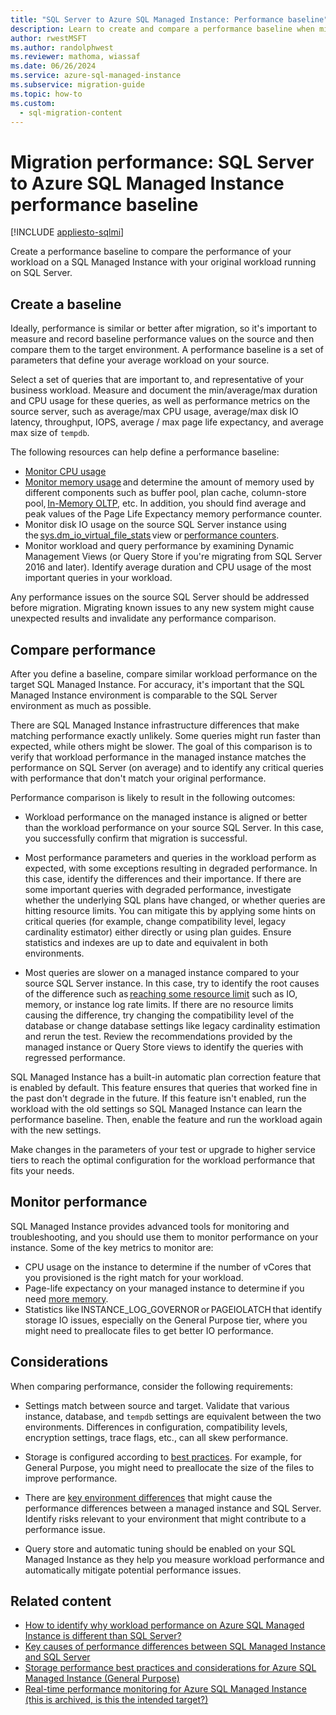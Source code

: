 ```yaml
---
title: "SQL Server to Azure SQL Managed Instance: Performance baseline"
description: Learn to create and compare a performance baseline when migrating your SQL Server databases to Azure SQL Managed Instance.
author: rwestMSFT
ms.author: randolphwest
ms.reviewer: mathoma, wiassaf
ms.date: 06/26/2024
ms.service: azure-sql-managed-instance
ms.subservice: migration-guide
ms.topic: how-to
ms.custom:
  - sql-migration-content
---
```

# Migration performance: SQL Server to Azure SQL Managed Instance performance baseline

[!INCLUDE [appliesto-sqlmi](../../includes/appliesto-sqlmi.md)]

Create a performance baseline to compare the performance of your workload on a SQL Managed Instance with your original workload running on SQL Server.

## Create a baseline

Ideally, performance is similar or better after migration, so it's important to measure and record baseline performance values on the source and then compare them to the target environment. A performance baseline is a set of parameters that define your average workload on your source.

Select a set of queries that are important to, and representative of your business workload. Measure and document the min/average/max duration and CPU usage for these queries, as well as performance metrics on the source server, such as average/max CPU usage, average/max disk IO latency, throughput, IOPS, average / max page life expectancy, and average max size of `tempdb`.

The following resources can help define a performance baseline:

- [Monitor CPU usage](https://techcommunity.microsoft.com/t5/azure-sql-blog/monitor-cpu-usage-on-sql-server-and-azure-sql/ba-p/680777#M131)
- [Monitor memory usage](/sql/relational-databases/performance-monitor/monitor-memory-usage) and determine the amount of memory used by different components such as buffer pool, plan cache, column-store pool, [In-Memory OLTP](/sql/relational-databases/in-memory-oltp/monitor-and-troubleshoot-memory-usage), etc. In addition, you should find average and peak values of the Page Life Expectancy memory performance counter.
- Monitor disk IO usage on the source SQL Server instance using the [sys.dm_io_virtual_file_stats](/sql/relational-databases/system-dynamic-management-views/sys-dm-io-virtual-file-stats-transact-sql) view or [performance counters](/sql/relational-databases/performance-monitor/monitor-disk-usage).
- Monitor workload and query performance by examining Dynamic Management Views (or Query Store if you're migrating from SQL Server 2016 and later). Identify average duration and CPU usage of the most important queries in your workload.

Any performance issues on the source SQL Server should be addressed before migration. Migrating known issues to any new system might cause unexpected results and invalidate any performance comparison.

## Compare performance

After you define a baseline, compare similar workload performance on the target SQL Managed Instance. For accuracy, it's important that the SQL Managed Instance environment is comparable to the SQL Server environment as much as possible.

There are SQL Managed Instance infrastructure differences that make matching performance exactly unlikely. Some queries might run faster than expected, while others might be slower. The goal of this comparison is to verify that workload performance in the managed instance matches the performance on SQL Server (on average) and to identify any critical queries with performance that don't match your original performance.

Performance comparison is likely to result in the following outcomes:

- Workload performance on the managed instance is aligned or better than the workload performance on your source SQL Server. In this case, you successfully confirm that migration is successful.

- Most performance parameters and queries in the workload perform as expected, with some exceptions resulting in degraded performance. In this case, identify the differences and their importance. If there are some important queries with degraded performance, investigate whether the underlying SQL plans have changed, or whether queries are hitting resource limits. You can mitigate this by applying some hints on critical queries (for example, change compatibility level, legacy cardinality estimator) either directly or using plan guides. Ensure statistics and indexes are up to date and equivalent in both environments.

- Most queries are slower on a managed instance compared to your source SQL Server instance. In this case, try to identify the root causes of the difference such as [reaching some resource limit](/azure/azure-sql/managed-instance/resource-limits#service-tier-characteristics) such as IO, memory, or instance log rate limits. If there are no resource limits causing the difference, try changing the compatibility level of the database or change database settings like legacy cardinality estimation and rerun the test. Review the recommendations provided by the managed instance or Query Store views to identify the queries with regressed performance.

SQL Managed Instance has a built-in automatic plan correction feature that is enabled by default. This feature ensures that queries that worked fine in the past don't degrade in the future. If this feature isn't enabled, run the workload with the old settings so SQL Managed Instance can learn the performance baseline. Then, enable the feature and run the workload again with the new settings.

Make changes in the parameters of your test or upgrade to higher service tiers to reach the optimal configuration for the workload performance that fits your needs.

## Monitor performance

SQL Managed Instance provides advanced tools for monitoring and troubleshooting, and you should use them to monitor performance on your instance. Some of the key metrics to monitor are:

- CPU usage on the instance to determine if the number of vCores that you provisioned is the right match for your workload.
- Page-life expectancy on your managed instance to determine if you need [more memory](https://techcommunity.microsoft.com/t5/azure-sql-blog/do-you-need-more-memory-on-azure-sql-managed-instance/ba-p/563444).
- Statistics like INSTANCE_LOG_GOVERNOR or PAGEIOLATCH that identify storage IO issues, especially on the General Purpose tier, where you might need to preallocate files to get better IO performance.

## Considerations

When comparing performance, consider the following requirements:

- Settings match between source and target. Validate that various instance, database, and `tempdb` settings are equivalent between the two environments. Differences in configuration, compatibility levels, encryption settings, trace flags, etc., can all skew performance.

- Storage is configured according to [best practices](https://techcommunity.microsoft.com/t5/azure-sql-blog/storage-performance-best-practices-and-considerations-for-azure/ba-p/305525). For example, for General Purpose, you might need to preallocate the size of the files to improve performance.

- There are [key environment differences](https://azure.microsoft.com/blog/key-causes-of-performance-differences-between-sql-managed-instance-and-sql-server/) that might cause the performance differences between a managed instance and SQL Server. Identify risks relevant to your environment that might contribute to a performance issue.

- Query store and automatic tuning should be enabled on your SQL Managed Instance as they help you measure workload performance and automatically mitigate potential performance issues.

## Related content

- [How to identify why workload performance on Azure SQL Managed Instance is different than SQL Server?](https://medium.com/azure-sqldb-managed-instance/what-to-do-when-azure-sql-managed-instance-is-slower-than-sql-server-dd39942aaadd)
- [Key causes of performance differences between SQL Managed Instance and SQL Server](https://azure.microsoft.com/blog/key-causes-of-performance-differences-between-sql-managed-instance-and-sql-server/)
- [Storage performance best practices and considerations for Azure SQL Managed Instance (General Purpose)](https://techcommunity.microsoft.com/t5/azure-sql-blog/storage-performance-best-practices-and-considerations-for-azure/ba-p/305525)
- [Real-time performance monitoring for Azure SQL Managed Instance (this is archived, is this the intended target?)](/archive/blogs/sqlcat/real-time-performance-monitoring-for-azure-sql-database-managed-instance)
